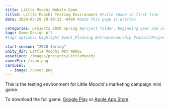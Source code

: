 ```yaml
---
title: Little Moochi Mobile Game
title2: Little Moochi Testing Environment #title shown in first line
date: 2020-05-29 20:40:23 -0400 #date this page is written

categories: projects 2020 spring #project folder, beginning year and season
tags: Game_Design All
#tags options: Highlight Event_Planning Entrepreneurship Product/Project_Management Game_Design Marketing Negotiation  Web_Design

start-season: "2020 Spring"
unity_dir: Little Moochi Mkt WebGL
assetLoco: /images/projects/LittleMoochi
coverPic: /icon.png
carousel:
  - image: /cover.png
---
```


This is the testing environment for Little Moochi's marketing campaign mini game.

To download the full game: [Google Play](https://play.google.com/store/apps/details?id=com.LittleMoochi.LittleMoochi.Beta&hl=en) or [Apple App Store](https://apps.apple.com/us/app/littlemoochi/id1489071692)
